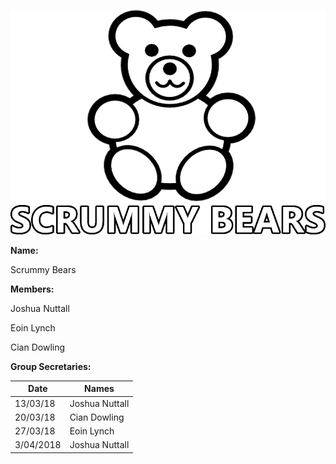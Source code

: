 ![alt text](https://github.com/Bilistic/ScrummyBears/blob/master/ScrummyBearsLogo.png)

**Name:**

Scrummy Bears

**Members:**

Joshua Nuttall

Eoin Lynch

Cian Dowling

**Group Secretaries:**

| Date | Names |
| --- | --- |
| 13/03/18 | Joshua Nuttall |
| 20/03/18 | Cian Dowling |
| 27/03/18 | Eoin Lynch |
| 3/04/2018 | Joshua Nuttall |
